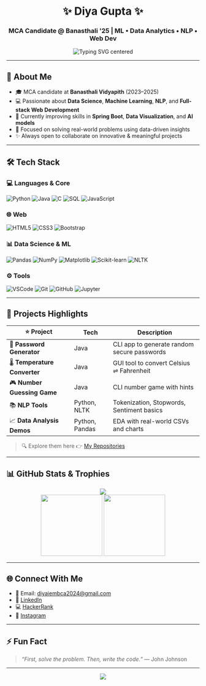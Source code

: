<!-- Header -->
<h1 align="center">✨ Diya Gupta ✨</h1>
<h3 align="center">MCA Candidate @ Banasthali '25 | ML • Data Analytics • NLP • Web Dev</h3>

<div align="center">
  <img 
    src="https://readme-typing-svg.herokuapp.com?font=Fira+Code&size=22&pause=1000&color=8A2BE2&width=700&lines=Hi+I'm+Diya+Gupta+👋;MCA+Candidate+@+Banasthali+'25+🎓;ML+%7C+Data+Analytics+%7C+Python+%7C+SQL+%7C+Java;Always+learning+and+building+projects!" 
    alt="Typing SVG centered"
  />
</div>


---

## 🚀 About Me

- 🎓 MCA candidate at **Banasthali Vidyapith** (2023–2025)  
- 💻 Passionate about **Data Science**, **Machine Learning**, **NLP**, and **Full-stack Web Development**  
- 🌱 Currently improving skills in **Spring Boot**, **Data Visualization**, and **AI models**  
- 🎯 Focused on solving real-world problems using data-driven insights  
- ✨ Always open to collaborate on innovative & meaningful projects

---

## 🛠️ Tech Stack

### 💻 Languages & Core
![Python](https://img.shields.io/badge/-Python-3776AB?style=for-the-badge&logo=python&logoColor=white)
![Java](https://img.shields.io/badge/-Java-ED8B00?style=for-the-badge&logo=java&logoColor=white)
![C](https://img.shields.io/badge/-C-00599C?style=for-the-badge&logo=c)
![SQL](https://img.shields.io/badge/-SQL-4479A1?style=for-the-badge&logo=mysql)
![JavaScript](https://img.shields.io/badge/-JavaScript-F7DF1E?style=for-the-badge&logo=javascript&logoColor=black)

### 🌐 Web
![HTML5](https://img.shields.io/badge/-HTML5-E34F26?style=for-the-badge&logo=html5)
![CSS3](https://img.shields.io/badge/-CSS3-1572B6?style=for-the-badge&logo=css3)
![Bootstrap](https://img.shields.io/badge/-Bootstrap-563D7C?style=for-the-badge&logo=bootstrap)

### 📊 Data Science & ML
![Pandas](https://img.shields.io/badge/-Pandas-150458?style=for-the-badge&logo=pandas)
![NumPy](https://img.shields.io/badge/-NumPy-013243?style=for-the-badge&logo=numpy)
![Matplotlib](https://img.shields.io/badge/-Matplotlib-4062BB?style=for-the-badge&logo=plotly&logoColor=white)
![Scikit-learn](https://img.shields.io/badge/-Scikit--learn-F7931E?style=for-the-badge&logo=scikit-learn)
![NLTK](https://img.shields.io/badge/-NLTK-76B900?style=for-the-badge)

### ⚙️ Tools
![VSCode](https://img.shields.io/badge/-VSCode-007ACC?style=for-the-badge&logo=visual-studio-code)
![Git](https://img.shields.io/badge/-Git-F05032?style=for-the-badge&logo=git)
![GitHub](https://img.shields.io/badge/-GitHub-181717?style=for-the-badge&logo=github)
![Jupyter](https://img.shields.io/badge/-Jupyter-F37626?style=for-the-badge&logo=jupyter)

---

## 📌 Projects Highlights

| ⭐ Project | Tech | Description |
|-----------|------|-------------|
| 🔐 **Password Generator** | Java | CLI app to generate random secure passwords |
| 🌡️ **Temperature Converter** | Java | GUI tool to convert Celsius ⇌ Fahrenheit |
| 🎮 **Number Guessing Game** | Java | CLI number game with hints |
| 📚 **NLP Tools** | Python, NLTK | Tokenization, Stopwords, Sentiment basics |
| 📈 **Data Analysis Demos** | Python, Pandas | EDA with real-world CSVs and charts |

> 🔍 Explore them here 👉 [My Repositories](https://github.com/diya15-2003?tab=repositories)

---

## 📊 GitHub Stats & Trophies

<p align="center">
  <img src="https://github-profile-trophy.vercel.app/?username=diya15-2003&theme=algolia&row=1&no-bg=true" />
  <br/>
  <img src="https://github-readme-stats.vercel.app/api?username=diya15-2003&show_icons=true&theme=tokyonight&hide_title=true" height="160"/>
  <img src="https://github-readme-stats.vercel.app/api/top-langs/?username=diya15-2003&layout=compact&theme=tokyonight" height="160"/>
</p>

---

## 🌐 Connect With Me

- 📧 Email: [diyaiembca2024@gmail.com](mailto:diyaiembca2024@gmail.com)  
- 🔗 [LinkedIn](https://www.linkedin.com/in/diyamity)  
- 💻 [HackerRank](https://www.hackerrank.com/diyam5784)  
- 📸 [Instagram](https://www.instagram.com/i_diya.03)

---

## ⚡ Fun Fact
> _“First, solve the problem. Then, write the code.”_ — John Johnson

---

<p align="center">
  <img src="https://komarev.com/ghpvc/?username=diya15-2003&label=Profile+Visitors&color=blueviolet&style=flat" />
</p>
